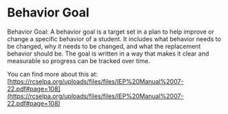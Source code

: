 # Behavior Goal
Behavior Goal: A behavior goal is a target set in a plan to help improve or change a specific behavior of a student. It includes what behavior needs to be changed, why it needs to be changed, and what the replacement behavior should be. The goal is written in a way that makes it clear and measurable so progress can be tracked over time.

You can find more about this at: [https://rcselpa.org/uploads/files/files/IEP%20Manual%2007-22.pdf#page=108](https://rcselpa.org/uploads/files/files/IEP%20Manual%2007-22.pdf#page=108)
